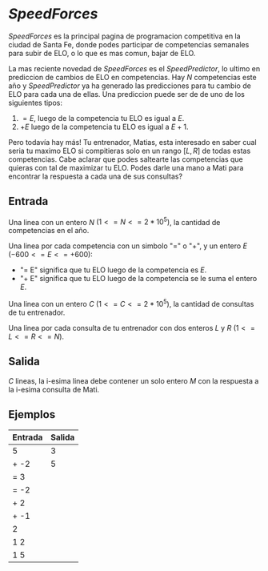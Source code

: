 # _SpeedForces_

_SpeedForces_ es la principal pagina de programacion competitiva en la ciudad de Santa Fe, donde podes participar de competencias semanales para subir de ELO, o lo que es mas comun, bajar de ELO.

La mas reciente novedad de _SpeedForces_ es el _SpeedPredictor_, lo ultimo en prediccion de cambios de ELO en competencias. Hay $N$ competencias este año y _SpeedPredictor_ ya ha generado las predicciones para tu cambio de ELO para cada una de ellas. Una prediccion puede ser de de uno de los siguientes tipos:

1. $= E$, luego de la competencia tu ELO es igual a $E$.
2. $+ E$ luego de la competencia tu ELO es igual a $E+1$.

Pero todavía hay más! Tu entrenador, Matias, esta interesado en saber cual seria tu maximo ELO si compitieras solo en un rango $[L, R]$ de todas estas competencias. Cabe aclarar que podes saltearte las competencias que quieras con tal de maximizar tu ELO. Podes darle una mano a Mati para encontrar la respuesta a cada una de sus consultas?  

## Entrada
Una linea con un entero $N$ $(1 <= N <= 2*10^5)$, la cantidad de competencias en el año.

Una linea por cada competencia con un simbolo "=" o "+", y un entero $E$ $(-600 <= E <= +600)$:
- "= E" significa que tu ELO luego de la competencia es $E$.
- "+ E" significa que tu ELO luego de la competencia se le suma el entero $E$.

Una linea con un entero $C$ $(1 <= C <= 2*10^5)$, la cantidad de consultas de tu entrenador.

Una linea por cada consulta de tu entrenador con dos enteros $L$ y $R$ $(1 <= L <= R <= N)$.

## Salida
$C$ lineas, la i-esima linea debe contener un solo entero $M$ con la respuesta a la i-esima consulta de Mati.

## Ejemplos
|Entrada|Salida|
|-|-|
|5|3|
|+ -2|5|
|= 3||
|= -2||
|+ 2||
|+ -1||
|2||
|1 2||
|1 5||
